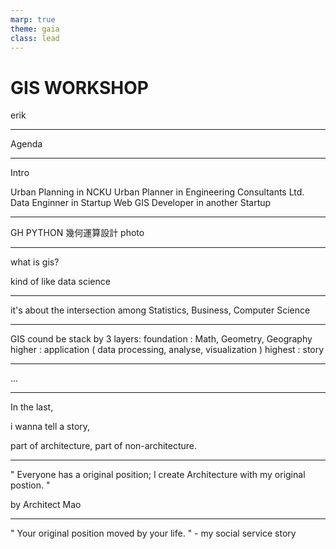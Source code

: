 ```yaml
---
marp: true
theme: gaia
class: lead
---
```

# GIS WORKSHOP
erik

---
<!-- page_number: true -->
Agenda


---
<!-- page_number: true -->
Intro

Urban Planning in NCKU 
Urban Planner in Engineering Consultants Ltd.
Data Enginner in Startup
Web GIS Developer in another Startup

---
<!-- page_number: true -->
GH PYTHON 幾何運算設計
photo

---
<!-- page_number: true -->
what is gis?

kind of like data science

---
<!-- page_number: true -->
it's about the intersection among Statistics, Business, Computer Science

---
<!-- page_number: true -->
GIS cound be stack by 3 layers:
foundation : Math, Geometry, Geography
higher : application ( data processing, analyse, visualization )
highest : story

---
<!-- page_number: true -->
...


---
<!-- page_number: true -->
In the last,

i wanna tell a story,

part of architecture,
part of non-architecture.

---
<!-- page_number: true -->
" Everyone has a original position;
I create Architecture with my original postion. "

by Architect Mao

---
<!-- page_number: true -->
" Your original position moved by your life. "
\- my social service story